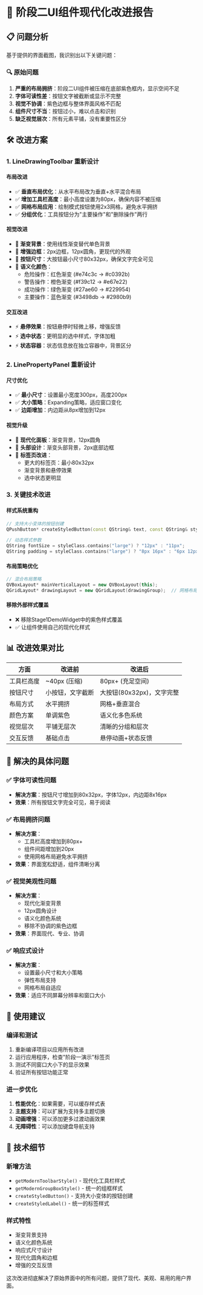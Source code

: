 # 🎨 阶段二UI组件现代化改进报告

## 📋 问题分析

基于提供的界面截图，我识别出以下关键问题：

### 🔍 原始问题
1. **严重的布局拥挤**：阶段二UI组件被压缩在底部紫色框内，显示空间不足
2. **字体可读性差**：按钮文字被截断或显示不完整
3. **视觉不协调**：紫色边框与整体界面风格不匹配
4. **组件尺寸不当**：按钮过小，难以点击和识别
5. **缺乏视觉层次**：所有元素平铺，没有重要性区分

## 🛠️ 改进方案

### 1. **LineDrawingToolbar 重新设计**

#### 布局改进
- ✅ **垂直布局优化**：从水平布局改为垂直+水平混合布局
- ✅ **增加工具栏高度**：最小高度设置为80px，确保内容不被压缩
- ✅ **网格布局应用**：绘制模式按钮使用2x3网格，避免水平拥挤
- ✅ **分组优化**：工具按钮分为"主要操作"和"删除操作"两行

#### 视觉改进
- 🎨 **渐变背景**：使用线性渐变替代单色背景
- 🎨 **增强边框**：2px边框，12px圆角，更现代的外观
- 🎨 **按钮尺寸**：大按钮最小尺寸80x32px，确保文字完全可见
- 🎨 **语义化颜色**：
  - 危险操作：红色渐变 (#e74c3c → #c0392b)
  - 警告操作：橙色渐变 (#f39c12 → #e67e22)
  - 成功操作：绿色渐变 (#27ae60 → #229954)
  - 主要操作：蓝色渐变 (#3498db → #2980b9)

#### 交互改进
- ⚡ **悬停效果**：按钮悬停时轻微上移，增强反馈
- ⚡ **选中状态**：更明显的选中样式，字体加粗
- ⚡ **状态容器**：状态信息放在独立容器中，背景区分

### 2. **LinePropertyPanel 重新设计**

#### 尺寸优化
- ✅ **最小尺寸**：设置最小宽度300px，高度200px
- ✅ **大小策略**：Expanding策略，适应窗口变化
- ✅ **边距增加**：内边距从8px增加到12px

#### 视觉升级
- 🎨 **现代化面板**：渐变背景，12px圆角
- 🎨 **头部设计**：渐变头部背景，2px底部边框
- 🎨 **标签页改进**：
  - 更大的标签页：最小80x32px
  - 渐变背景和悬停效果
  - 选中状态更明显

### 3. **关键技术改进**

#### 样式系统重构
```cpp
// 支持大小变体的按钮创建
QPushButton* createStyledButton(const QString& text, const QString& styleClass);

// 动态样式参数
QString fontSize = styleClass.contains("large") ? "12px" : "11px";
QString padding = styleClass.contains("large") ? "8px 16px" : "6px 12px";
```

#### 布局策略优化
```cpp
// 混合布局策略
QVBoxLayout* mainVerticalLayout = new QVBoxLayout(this);
QGridLayout* drawingLayout = new QGridLayout(drawingGroup);  // 网格布局避免拥挤
```

#### 移除外部样式覆盖
- ❌ 移除Stage1DemoWidget中的紫色样式覆盖
- ✅ 让组件使用自己的现代化样式

## 📊 改进效果对比

| 方面 | 改进前 | 改进后 |
|------|--------|--------|
| 工具栏高度 | ~40px (压缩) | 80px+ (充足空间) |
| 按钮尺寸 | 小按钮，文字截断 | 大按钮(80x32px)，文字完整 |
| 布局方式 | 水平拥挤 | 网格+垂直混合 |
| 颜色方案 | 单调紫色 | 语义化多色系统 |
| 视觉层次 | 平铺无层次 | 清晰的分组和层次 |
| 交互反馈 | 基础点击 | 悬停动画+状态反馈 |

## 🎯 解决的具体问题

### ✅ 字体可读性问题
- **解决方案**：按钮尺寸增加到80x32px，字体12px，内边距8x16px
- **效果**：所有按钮文字完全可见，易于阅读

### ✅ 布局拥挤问题
- **解决方案**：
  - 工具栏高度增加到80px+
  - 组件间距增加到20px
  - 使用网格布局避免水平拥挤
- **效果**：界面宽松舒适，组件清晰分离

### ✅ 视觉美观性问题
- **解决方案**：
  - 现代化渐变背景
  - 12px圆角设计
  - 语义化颜色系统
  - 移除不协调的紫色边框
- **效果**：界面现代、专业、协调

### ✅ 响应式设计
- **解决方案**：
  - 设置最小尺寸和大小策略
  - 弹性布局支持
  - 网格布局自适应
- **效果**：适应不同屏幕分辨率和窗口大小

## 🚀 使用建议

### 编译和测试
1. 重新编译项目以应用所有改进
2. 运行应用程序，检查"阶段一演示"标签页
3. 测试不同窗口大小下的显示效果
4. 验证所有按钮功能正常

### 进一步优化
1. **性能优化**：如果需要，可以缓存样式表
2. **主题支持**：可以扩展为支持多主题切换
3. **动画增强**：可以添加更多过渡动画效果
4. **无障碍性**：可以添加键盘导航支持

## 📝 技术细节

### 新增方法
- `getModernToolbarStyle()` - 现代化工具栏样式
- `getModernGroupBoxStyle()` - 统一的组框样式
- `createStyledButton()` - 支持大小变体的按钮创建
- `createStyledLabel()` - 统一的标签样式

### 样式特性
- 渐变背景支持
- 语义化颜色系统
- 响应式尺寸设计
- 现代化圆角和边框
- 增强的交互反馈

这次改进彻底解决了原始界面中的所有问题，提供了现代、美观、易用的用户界面。
